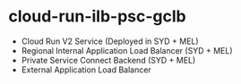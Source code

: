# cloud-run-ilb-psc-gclb

- Cloud Run V2 Service (Deployed in SYD + MEL)
- Regional Internal Application Load Balancer (SYD + MEL)
- Private Service Connect Backend (SYD + MEL)
- External Application Load Balancer
